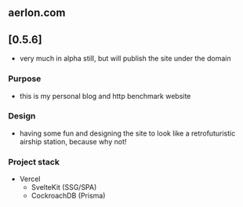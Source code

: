 ## aerlon.com

## [0.5.6]

- very much in alpha still, but will publish the site under the domain

### Purpose

- this is my personal blog and http benchmark website

### Design

- having some fun and designing the site to look like a retrofuturistic airship station, because why not!

### Project stack

- Vercel
  - SvelteKit (SSG/SPA)
  - CockroachDB (Prisma)
